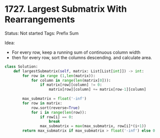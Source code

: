 # 1727. Largest Submatrix With Rearrangements

Status: Not started
Tags: Prefix Sum

Idea:

- For every row, keep a running sum of continuous column width
- then for every row, sort the columns descending. and calculate area.

```python
class Solution:
    def largestSubmatrix(self, matrix: List[List[int]]) -> int:
        for row in range (1,len(matrix)):
            for column in range(len(matrix[0])):
                if matrix[row][column] != 0:
                    matrix[row][column] += matrix[row-1][column]
        
        max_submatrix = float('-inf')
        for row in matrix:
            row.sort(reverse=True)
            for i in range(len(row)):
                if row[i] == 0:
                    break
                max_submatrix = max(max_submatrix, row[i]*(i+1))
        return max_submatrix if max_submatrix > float('-inf') else 0
```